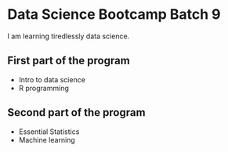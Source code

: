 # Data Science Bootcamp Batch 9

I am learning tiredlessly data science.

## First part of the program
- Intro to data science
- R programming

## Second part of the program
- Essential Statistics
- Machine learning

